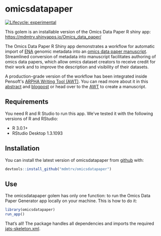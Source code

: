 
<!-- README.md is generated from README.Rmd. Please edit that file -->

# omicsdatapaper

<!-- badges: start -->

[![Lifecycle:
experimental](https://img.shields.io/badge/lifecycle-experimental-orange.svg)](https://www.tidyverse.org/lifecycle/#experimental)
<!-- badges: end -->

This golem is an installable version of the Omics Data Paper R shiny
app: <https://mdmtrv.shinyapps.io/Omics_data_paper/>

The  Omics Data Paper R Shiny app demonstrates a workflow for automatic import of [ENA](https://www.ebi.ac.uk/ena/browser/home) genomic metadata into an [omics data paper manuscript](https://blog.pensoft.net/tag/omics-data-paper/). Streamlined conversion of metadata into manuscript facilitates authoring of omics data papers, which allow omics dataset creators to receive credit for their work and to improve the description and visibility of their datasets. 

A production-grade version of the workflow has been integrated inside Pensoft's [ARPHA Writing Tool (AWT)](https://arpha.pensoft.net/).  You can read more about it in this
[abstract](https://biss.pensoft.net/article/59041/) and
[blogpost](https://blog.pensoft.net/2020/06/16/streamlined-import-of-omics-metadata-from-the-european-nucleotide-archive-ena-into-an-omics-data-paper-manuscript/) or head over to the [AWT](https://arpha.pensoft.net/) to create a manuscript.


## Requirements

You need R and R Studio to run this app. We’ve tested it with the
following versions of R and RStudio:

  - R 3.0.1+
  - RStudio Desktop 1.3.1093

## Installation

You can install the latest version of omicsdatapaper from
[github](https://github.com/) with:

``` r
devtools::install_github("mdmtrv/omicsdatapaper")
```

## Use

The omicsdatapaper golem has only one function: to run the Omics Data
Paper Generator app locally on your machine. This is how to do it:

``` r
library(omicsdatapaper)
run_app()
```

That’s all\! The package handles all dependencies and imports the
required
[jats-skeleton.xml](https://github.com/pensoft/omics-data-paper-shinyapp/blob/master/jats-skeleton.xml).
